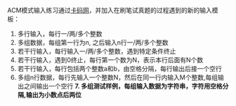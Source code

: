 ACM模式输入练习通过[卡码网](https://kamacoder.com/)，并加入在刷笔试真题的过程遇到的新的输入模板：

1. 多⾏输⼊，每⾏一/两/多个整数
2. 多组数据，每组第⼀⾏为n, 之后输⼊n⾏一/两/多个整数
3. 若⼲⾏输⼊，每⾏输⼊一/两/多个整数，遇到特定条件终⽌
4. 若⼲⾏输⼊，遇到0终⽌，每⾏第⼀个数为N，表示本⾏后⾯有N个数
5. 若⼲⾏输⼊，每⾏包括两个整数a和b，由空格分隔，每⾏输出后接⼀个空⾏
6. 多组n⾏数据，每⾏先输⼊⼀个整数N，然后在同⼀⾏内输⼊M个整数,每组输出之间输出⼀个空⾏
**7. 多组测试样例，每组输⼊数据为字符串，字符⽤空格分隔,输出为⼩数点后两位**

